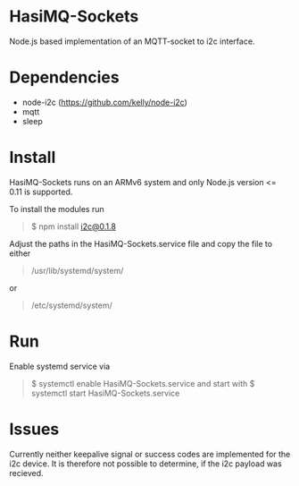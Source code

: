 HasiMQ-Sockets
==============

Node.js based implementation of an MQTT-socket to i2c interface.

# Dependencies
* node-i2c (https://github.com/kelly/node-i2c)
* mqtt
* sleep

# Install

HasiMQ-Sockets runs on an ARMv6 system and only Node.js version <= 0.11 is
supported.

To install the modules run
> $ npm install i2c@0.1.8

Adjust the paths in the HasiMQ-Sockets.service file and copy the file to either
> /usr/lib/systemd/system/

or
> /etc/systemd/system/

# Run

Enable systemd service via
> $ systemctl enable HasiMQ-Sockets.service
and start with
> $ systemctl start HasiMQ-Sockets.service

# Issues

Currently neither keepalive signal or success codes are implemented for the
i2c device. It is therefore not possible to determine, if the i2c payload was
recieved.
